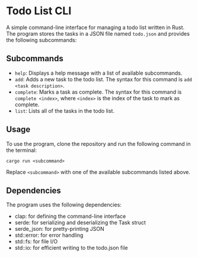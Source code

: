 # Todo List CLI

A simple command-line interface for managing a todo list written in Rust. The program stores the tasks in a JSON file named `todo.json` and provides the following subcommands:

## Subcommands
* `help`: Displays a help message with a list of available subcommands.
* `add`: Adds a new task to the todo list. The syntax for this command is `add <task description>`.
* `complete`: Marks a task as complete. The syntax for this command is `complete <index>`, where `<index>` is the index of the task to mark as complete.
* `list`: Lists all of the tasks in the todo list.

## Usage
To use the program, clone the repository and run the following command in the terminal:

```
cargo run <subcommand>
```

Replace `<subcommand>` with one of the available subcommands listed above.

## Dependencies
The program uses the following dependencies:
* clap: for defining the command-line interface
* serde: for serializing and deserializing the Task struct
* serde_json: for pretty-printing JSON
* std::error: for error handling
* std::fs: for file I/O
* std::io: for efficient writing to the todo.json file
